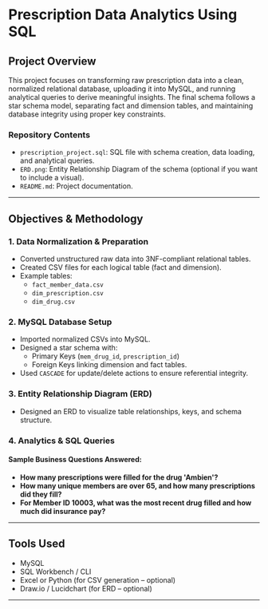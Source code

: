 # Prescription Data Analytics Using SQL

## Project Overview

This project focuses on transforming raw prescription data into a clean, normalized relational database, uploading it into MySQL, and running analytical queries to derive meaningful insights. The final schema follows a star schema model, separating fact and dimension tables, and maintaining database integrity using proper key constraints.

### Repository Contents

- `prescription_project.sql`: SQL file with schema creation, data loading, and analytical queries.
- `ERD.png`: Entity Relationship Diagram of the schema (optional if you want to include a visual).
- `README.md`: Project documentation.

---

## Objectives & Methodology

### 1. Data Normalization & Preparation

- Converted unstructured raw data into 3NF-compliant relational tables.
- Created CSV files for each logical table (fact and dimension).
- Example tables:
  - `fact_member_data.csv`
  - `dim_prescription.csv`
  - `dim_drug.csv`

### 2. MySQL Database Setup

- Imported normalized CSVs into MySQL.
- Designed a star schema with:
  - Primary Keys (`mem_drug_id`, `prescription_id`)
  - Foreign Keys linking dimension and fact tables.
- Used `CASCADE` for update/delete actions to ensure referential integrity.

### 3. Entity Relationship Diagram (ERD)

- Designed an ERD to visualize table relationships, keys, and schema structure.

### 4. Analytics & SQL Queries

#### Sample Business Questions Answered:

- **How many prescriptions were filled for the drug 'Ambien'?**
- **How many unique members are over 65, and how many prescriptions did they fill?**
- **For Member ID 10003, what was the most recent drug filled and how much did insurance pay?**

---

## Tools Used

- MySQL
- SQL Workbench / CLI
- Excel or Python (for CSV generation – optional)
- Draw.io / Lucidchart (for ERD – optional)

---

